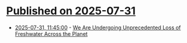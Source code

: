 # [Published on 2025-07-31](index.md)

* [2025-07-31, 11:45:00](https://soylentnews.org/article.pl?sid=25/07/30/0127251&from=rss) - [We Are Undergoing Unprecedented Loss of Freshwater Across the Planet](https://soylentnews.org/article.pl?sid=25/07/30/0127251&from=rss)
